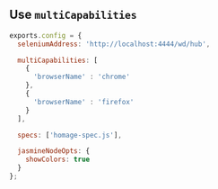 ## Use `multiCapabilities`

```javascript
exports.config = {
  seleniumAddress: 'http://localhost:4444/wd/hub',

  multiCapabilities: [
	{
	  'browserName' : 'chrome'
	}, 
	{
	  'browserName' : 'firefox'
	}
  ],

  specs: ['homage-spec.js'],

  jasmineNodeOpts: {
    showColors: true
  }
};
```
